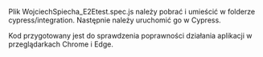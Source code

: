 Plik WojciechSpiecha_E2Etest.spec.js należy pobrać i umieścić w folderze cypress/integration.
Następnie należy uruchomić go w Cypress.

Kod przygotowany jest do sprawdzenia poprawności działania aplikacji w przeglądarkach Chrome i Edge.
